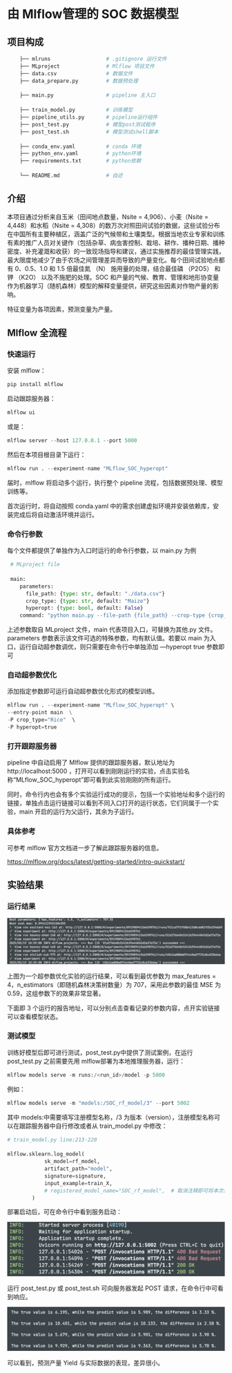 # 由 Mlflow管理的 SOC 数据模型

## 项目构成

```python
    ├── mlruns                  # .gitignore 运行文件
    ├── MLproject               # Mlflow 项目文件
    ├── data.csv                # 数据文件 
    ├── data_prepare.py         # 数据预处理

    ├── main.py                 # pipeline 主入口

    ├── train_model.py          # 训练模型
    ├── pipeline_utils.py       # pipeline运行组件
    ├── post_test.py            # 模型post测试程序
    ├── post_test.sh            # 模型测试shell脚本
    
    ├── conda_env.yaml          # conda 环境
    ├── python_env.yaml         # python环境 
    ├── requirements.txt        # python依赖

    └── README.md               # 自述
```

## 介绍

  本项目通过分析来自玉米（田间地点数量，Nsite = 4,906）、小麦（Nsite = 4,448）和水稻（Nsite = 4,308）的数万次对照田间试验的数据，这些试验分布在中国所有主要种植区，涵盖广泛的气候带和土壤类型。根据当地农业专家和训练有素的推广人员对关键作（包括杂草、病虫害控制、栽培、耕作、播种日期、播种密度、补充灌溉和收获）的一致现场指导和建议，通过实施推荐的最佳管理实践，最大限度地减少了由于农场之间管理差异而导致的产量变化。每个田间试验地点都有 0、0.5、1.0 和 1.5 倍最佳氮 （N） 施用量的处理，结合最佳磷 （P2O5） 和钾 （K2O） 以及不施肥的处理。SOC 和产量的气候、教育、管理和地形协变量作为机器学习（随机森林）模型的解释变量提供，研究这些因素对作物产量的影响。

  特征变量为各项因素，预测变量为产量。

## Mlflow 全流程

### 快速运行

安装 mlflow：

```python
pip install mlflow
```

启动跟踪服务器：

```python
mlflow ui 
```

或是：

```python
mlflow server --host 127.0.0.1 --port 5000
```

 然后在本项目根目录下运行：

```python
mlflow run . --experiment-name "MLflow_SOC_hyperopt"
```

届时，mlflow 将启动多个运行，执行整个 pipeline 流程，包括数据预处理、模型训练等。

首次运行时，将自动按照 conda.yaml 中的需求创建虚拟环境并安装依赖库，安装完成后将自动激活环境并运行。

### 命令行参数

每个文件都提供了单独作为入口时运行的命令行参数，以 main.py 为例

```python
 # MLproject file
 
 main:
    parameters:
      file_path: {type: str, default: "./data.csv"}
      crop_type: {type: str, default: "Maize"}
      hyperopt: {type: bool, default: False}
    command: "python main.py --file-path {file_path} --crop-type {crop_type} --hyperopt {hyperopt}"
```

上述参数取自 MLproject 文件，main 代表项目入口，可替换为其他.py 文件。parameters 参数表示该文件可选的特殊参数，均有默认值。若要以 main 为入口，运行自动超参数调优，则只需要在命令行中单独添加 —hyperopt true 参数即可

### 自动超参数优化

添加指定参数即可运行自动超参数优化形式的模型训练。

```python
mlflow run . --experiment-name "MLflow_SOC_hyperopt" \
--entry-point main  \
-P crop_type="Rice"  \
-P hyperopt=true
```

### 打开跟踪服务器

pipeline 中自动启用了 Mlflow 提供的跟踪服务器，默认地址为 http://localhost:5000 ，打开可以看到刚刚运行的实验，点击实验名称“MLflow_SOC_hyperopt”即可看到此实验刚刚的所有运行。

同时，命令行内也会有多个实验运行成功的提示，包括一个实验地址和多个运行的链接，单独点击运行链接可以看到不同入口打开的运行状态，它们同属于一个实验，main 开启的运行为父运行，其余为子运行。

### 具体参考

可参考 mlflow 官方文档进一步了解此跟踪服务器的信息。

https://mlflow.org/docs/latest/getting-started/intro-quickstart/

## 实验结果

### 运行结果

![image.png](source/readme_image1.png)

上图为一个超参数优化实验的运行结果，可以看到最优参数为 max_features = 4，n_estimators（即随机森林决策树数量）为 707，采用此参数的最佳 MSE 为 0.59，这组参数下的效果非常显著。

下面即 3 个运行的报告地址，可以分别点击查看记录的参数内容，点开实验链接可以查看模型状态。

### 测试模型

训练好模型后即可进行测试，post_test.py中提供了测试案例，在运行post_test.py 之前需要先用 mlflow部署为本地推理服务器，运行：

```python
mlflow models serve -m runs:/<run_id>/model -p 5000
```

例如：

```python
mlflow models serve -m "models:/SOC_rf_model/3" --port 5002
```

其中 models:中需要填写注册模型名称，/3 为版本（version），注册模型名称可以在跟踪服务器中自行修改或者从 train_model.py 中修改：

```python
# train_model.py line:213-220

mlflow.sklearn.log_model(
            sk_model=rf_model,
            artifact_path="model",
            signature=signature,
            input_example=train_X,
            # registered_model_name="SOC_rf_model",  # 取消注释即可将本次训练模型注册
        )
```

部署启动后，可在命令行中看到服务启动：

![image.png](source/readme_image2.png)

运行 post_test.py 或 post_test.sh 可向服务器发起 POST 请求，在命令行中可看到响应。

![image.png](source/readme_image3.png)

可以看到，预测产量 Yield 与实际数据的表现，差异很小。